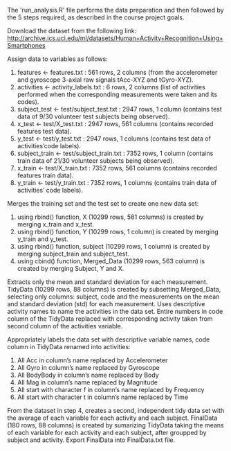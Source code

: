 The 'run_analysis.R' file performs the data preparation and then followed by the 5 steps required, as described in the course project goals.

Download the dataset from the following link:
http://archive.ics.uci.edu/ml/datasets/Human+Activity+Recognition+Using+Smartphones

Assign data to variables as follows:
1. features <- features.txt : 561 rows, 2 columns
(from the accelerometer and gyroscope 3-axial raw signals tAcc-XYZ and tGyro-XYZ).
2. activities <- activity_labels.txt : 6 rows, 2 columns
(list of activities performed when the corresponding measurements were taken and its codes).
3. subject_test <- test/subject_test.txt : 2947 rows, 1 column
(contains test data of 9/30 volunteer test subjects being observed).
4. x_test <- test/X_test.txt : 2947 rows, 561 columns
(contains recorded features test data).
5. y_test <- test/y_test.txt : 2947 rows, 1 columns
(contains test data of activities’code labels).
6. subject_train <- test/subject_train.txt : 7352 rows, 1 column
(contains train data of 21/30 volunteer subjects being observed).
7. x_train <- test/X_train.txt : 7352 rows, 561 columns
(contains recorded features train data).
8. y_train <- test/y_train.txt : 7352 rows, 1 columns
(contains train data of activities’ code labels).

Merges the training set and the test set to create one new data set:
1. using rbind() function, X (10299 rows, 561 columns) is created by merging x_train and x_test.
2. using rbind() function, Y (10299 rows, 1 column) is created by merging y_train and y_test.
3. using rbind() function, subject (10299 rows, 1 column) is created by merging subject_train and subject_test.
4. using cbind() function, Merged_Data (10299 rows, 563 column) is created by merging Subject, Y and X.

Extracts only the mean and standard deviation for each measurement. TidyData (10299 rows, 88 columns) is created by subsetting Merged_Data, selecting only columns: subject, code and the measurements on the mean and standard deviation (std) for each measurement. Uses descriptive activity names to name the activities in the data set. Entire numbers in code column of the TidyData replaced with corresponding activity taken from second column of the activities variable.

Appropriately labels the data set with descriptive variable names, code column in TidyData renamed into activities:
1. All Acc in column’s name replaced by Accelerometer
2. All Gyro in column’s name replaced by Gyroscope
3. All BodyBody in column’s name replaced by Body
4. All Mag in column’s name replaced by Magnitude
5. All start with character f in column’s name replaced by Frequency
6. All start with character t in column’s name replaced by Time

From the dataset in step 4, creates a second, independent tidy data set with the average of each variable for each activity and each subject. FinalData (180 rows, 88 columns) is created by sumarizing TidyData taking the means of each variable for each activity and each subject, after groupped by subject and activity. Export FinalData into FinalData.txt file.
